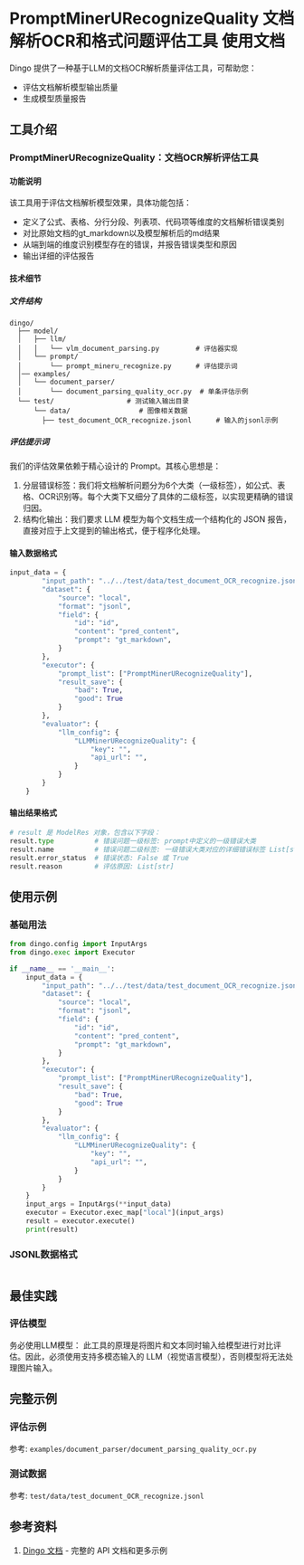 # PromptMinerURecognizeQuality 文档解析OCR和格式问题评估工具 使用文档

Dingo 提供了一种基于LLM的文档OCR解析质量评估工具，可帮助您：
- 评估文档解析模型输出质量
- 生成模型质量报告

## 工具介绍

### PromptMinerURecognizeQuality：文档OCR解析评估工具

#### 功能说明
该工具用于评估文档解析模型效果，具体功能包括：
- 定义了公式、表格、分行分段、列表项、代码项等维度的文档解析错误类别
- 对比原始文档的gt_markdown以及模型解析后的md结果
- 从端到端的维度识别模型存在的错误，并报告错误类型和原因
- 输出详细的评估报告

#### 技术细节
##### 文件结构

```
dingo/
  ├── model/
  │   ├── llm/
  │   │   └── vlm_document_parsing.py         # 评估器实现
  │   └── prompt/
  │       └── prompt_mineru_recognize.py      # 评估提示词
  │── examples/
  │   └── document_parser/
  │       └── document_parsing_quality_ocr.py  # 单条评估示例
  └── test/                  # 测试输入输出目录
      └── data/                 # 图像相关数据
        ├── test_document_OCR_recognize.jsonl      # 输入的jsonl示例
```

##### 评估提示词
我们的评估效果依赖于精心设计的 Prompt。其核心思想是：

1. 分层错误标签：我们将文档解析问题分为6个大类（一级标签），如公式、表格、OCR识别等。每个大类下又细分了具体的二级标签，以实现更精确的错误归因。
2. 结构化输出：我们要求 LLM 模型为每个文档生成一个结构化的 JSON 报告，直接对应于上文提到的输出格式，便于程序化处理。


#### 输入数据格式

```python
input_data = {
        "input_path": "../../test/data/test_document_OCR_recognize.jsonl",
        "dataset": {
            "source": "local",
            "format": "jsonl",
            "field": {
                "id": "id",
                "content": "pred_content",
                "prompt": "gt_markdown",
            }
        },
        "executor": {
            "prompt_list": ["PromptMinerURecognizeQuality"],
            "result_save": {
                "bad": True,
                "good": True
            }
        },
        "evaluator": {
            "llm_config": {
                "LLMMinerURecognizeQuality": {
                    "key": "",
                    "api_url": "",
                }
            }
        }
    }
```

#### 输出结果格式

```python
# result 是 ModelRes 对象，包含以下字段：
result.type          # 错误问题一级标签: prompt中定义的一级错误大类
result.name          # 错误问题二级标签: 一级错误大类对应的详细错误标签 List[str]
result.error_status  # 错误状态: False 或 True
result.reason        # 评估原因: List[str]
```


## 使用示例

### 基础用法

```python
from dingo.config import InputArgs
from dingo.exec import Executor

if __name__ == '__main__':
    input_data = {
        "input_path": "../../test/data/test_document_OCR_recognize.jsonl",
        "dataset": {
            "source": "local",
            "format": "jsonl",
            "field": {
                "id": "id",
                "content": "pred_content",
                "prompt": "gt_markdown",
            }
        },
        "executor": {
            "prompt_list": ["PromptMinerURecognizeQuality"],
            "result_save": {
                "bad": True,
                "good": True
            }
        },
        "evaluator": {
            "llm_config": {
                "LLMMinerURecognizeQuality": {
                    "key": "",
                    "api_url": "",
                }
            }
        }
    }
    input_args = InputArgs(**input_data)
    executor = Executor.exec_map["local"](input_args)
    result = executor.execute()
    print(result)

```

### JSONL数据格式

```jsonl

```


## 最佳实践
### 评估模型
务必使用LLM模型：
此工具的原理是将图片和文本同时输入给模型进行对比评估。因此，必须使用支持多模态输入的 LLM（视觉语言模型），否则模型将无法处理图片输入。


## 完整示例

### 评估示例
参考: `examples/document_parser/document_parsing_quality_ocr.py`

### 测试数据
参考: `test/data/test_document_OCR_recognize.jsonl`


## 参考资料

1. [Dingo 文档](https://deepwiki.com/MigoXLab/dingo) - 完整的 API 文档和更多示例
